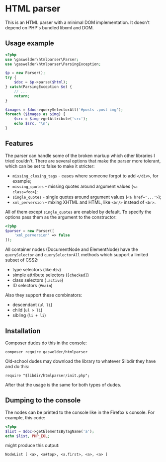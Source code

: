 # HTML parser

This is an HTML parser with a minimal DOM implementation. It doesn't depend on
PHP's bundled libxml and DOM.


## Usage example

```php
<?php
use \gaswelder\htmlparser\Parser;
use \gaswelder\htmlparser\ParsingException;

$p = new Parser();
try {
	$doc = $p->parse($html);
} catch(ParsingException $e) {
	// ...
	return;
}

$images = $doc->querySelectorAll('#posts .post img');
foreach ($images as $img) {
	$src = $img->getAttribute('src');
	echo $src, "\n";
}
```


## Features

The parser can handle some of the broken markup which other libraries I tried
couldn't. There are several options that make the parser more tolerant, which
can be set to false to make it stricter:

* `missing_closing_tags` - cases where someone forgot to add `</div>`, for example;
* `missing_quotes` - missing quotes around argument values (`<a class=foo>`);
* `single_quotes` - single quotes around argument values (`<a href='...'>`);
* `xml_perversion` - mixing XHTML and HTML, like `<br/>` instead of `<br>`.

All of them except `single_quotes` are enabled by default. To specify the
options pass them as the argument to the constructor:

```php
<?php
$parser = new Parser([
	'xml_perversion' => false
]);
```

All container nodes (DocumentNode and ElementNode) have the `querySelector` and
`querySelectorAll` methods which support a limited subset of CSS2:

* type selectors (like `div`)
* simple attribute selectors (`[checked]`)
* class selectors (`.active`)
* ID selectors (`#main`)

Also they support these combinators:

* descendant (`ul li`)
* child (`ul > li`)
* sibling (`li + li`)


## Installation

Composer dudes do this in the console:

	composer require gaswelder/htmlparser

Old-school dudes may download the library to whatever $libdir they have
and do this:

	require "$libdir/htmlparser/init.php";

After that the usage is the same for both types of dudes.


## Dumping to the console

The nodes can be printed to the console like in the Firefox's console.
For example, this code:

```php
<?php
$list = $doc->getElementsByTagName('a');
echo $list, PHP_EOL;
```

might produce this output:

	NodeList [ <a>, <a#top>, <a.first>, <a>, <a> ]
